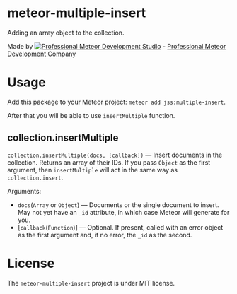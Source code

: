 # meteor-multiple-insert

Adding an array object to the collection.

Made by [![Professional Meteor Development Studio](http://s30.postimg.org/jfno1g71p/jss_xs.png)](http://jssolutionsdev.com) - [Professional Meteor Development Company](http://jssolutionsdev.com)

# Usage

Add this package to your Meteor project: `meteor add jss:multiple-insert`.

After that you will be able to use `insertMultiple` function.


## collection.insertMultiple

`collection.insertMultiple(docs, [callback])` — Insert documents in the collection. Returns an array of their IDs. If you pass `Object` as the first argument, then `insertMultiple` will act in the same way as `collection.insert`.

Arguments:
- `docs`(`Array` or `Object`) — Documents or the single document to insert. May not yet have an `_id` attribute, in which case Meteor will generate for you.
- [`callback`(`Function`)] — Optional. If present, called with an error object as the first argument and, if no error, the `_id` as the second.

# License
The `meteor-multiple-insert` project is under MIT license.
